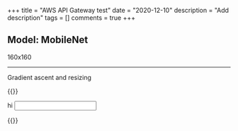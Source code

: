 +++
title = "AWS API Gateway test"
date = "2020-12-10"
description = "Add description"
tags = []
comments = true
+++

## Model: MobileNet
160x160

---
Gradient ascent and resizing

{{<rawhtml>}}
<form>
<label> hi </label>
<input type="text" id="keywords" />

</form>


{{</rawhtml>}}
